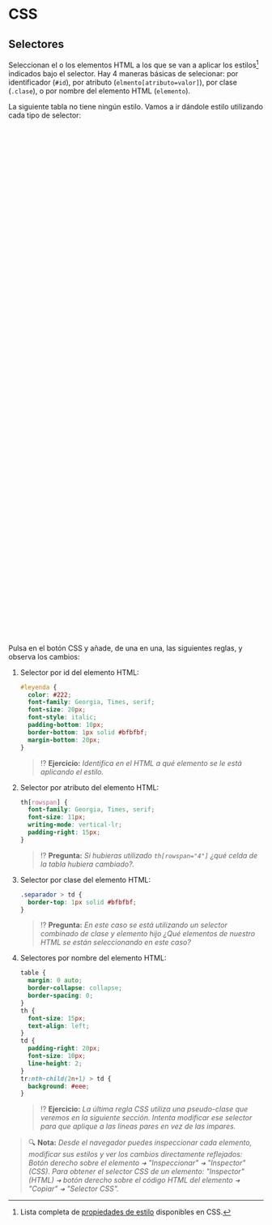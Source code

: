 # CSS
## Selectores

Seleccionan el o los elementos HTML a los que se van a aplicar los estilos[^1] indicados bajo el selector. Hay 4 maneras básicas de selecionar: por identificador (`#id`), por atributo (`elmento[atributo=valor]`), por clase (`.clase`), o por nombre del elemento HTML (`elemento`).

La siguiente tabla no tiene ningún estilo. Vamos a ir dándole estilo utilizando cada tipo de selector:

<div class="codepen" data-prefill data-height="420" data-theme-id="light" data-default-tab="result" data-editable="true" style="opacity:0">
  <pre data-lang="html">&lt;table>
  &lt;caption id="leyenda">Resumen de tipos de selectores&lt;/caption>
  &lt;thead>
    &lt;tr>
      &lt;th>&lt;/th>
      &lt;th>Tipo&lt;/th>
      &lt;th>Regla CSS&lt;/th>
      &lt;th>Elemento HTML seleccionado&lt;/th>
    &lt;/tr>
  &lt;/thead>
  &lt;tbody>
    &lt;tr class="separador">
      &lt;th rowspan="4">Básicos&lt;/th>
      &lt;td>Id&lt;/td>
      &lt;td>&lt;code>#id1 { color: gray; }&lt;/code>&lt;/td>
      &lt;td>&lt;code>&amp;lt;p id="id1">Párrafo&amp;lt;/p>&lt;/code>&lt;/td>
    &lt;/tr>
    &lt;tr>
      &lt;td>Atributo&lt;/td>
      &lt;td>&lt;code>p[title] { color: gray; }&lt;/code>&lt;/td>
      &lt;td>&lt;code>&amp;lt;p title="Título">Párrafo&amp;lt;/p>&lt;/code>&lt;/td>
    &lt;/tr>
    &lt;tr>
      &lt;td>Clase&lt;/td>
      &lt;td>&lt;code>.clase1 { color: gray; }&lt;/code>&lt;/td>
      &lt;td>&lt;code>&amp;lt;p class="clase1">Párrafo&amp;lt;/p>&lt;/code>&lt;/td>
    &lt;/tr>
    &lt;tr>
      &lt;td>Nombre&lt;/td>
      &lt;td>&lt;code>p { color: gray; }&lt;/code>&lt;/td>
      &lt;td>&lt;code>&amp;lt;p>Párrafo&amp;lt;/p>&lt;/code>&lt;/td>
    &lt;/tr>
    &lt;tr class="separador">
      &lt;th rowspan="2">Pseudo&lt;/th>
      &lt;td>Clase&lt;/td>
      &lt;td>&lt;code>a:hover { color: blue; }&lt;/code>&lt;/td>
      &lt;td>&lt;code>&amp;lt;a href="">Enlace&amp;lt;/a>&lt;/code>&lt;/td>
    &lt;/tr>
    &lt;tr>
      &lt;td>Elemento&lt;/td>
      &lt;td>&lt;code>a::before { content: '🔗 '; }&lt;/code>&lt;/td>
      &lt;td>&lt;code>&amp;lt;a href="">Enlace&amp;lt;/a>&lt;/code>&lt;/td>
    &lt;/tr>
    &lt;tr class="separador">
      &lt;th rowspan="3">Otros&lt;/th>
      &lt;td>Universal&lt;/td>
      &lt;td>&lt;code>* { color: blue; }&lt;/code>&lt;/td>
      &lt;td>Aplica a todos los elementos del HTML&lt;/td>
    &lt;/tr>
    &lt;tr>
      &lt;td>Grupos&lt;/td>
      &lt;td>&lt;code>#id1, #id2 { color: gray; }&lt;/code>&lt;/td>
      &lt;td>&lt;code>&amp;lt;p id="id1">Párrafo 1&amp;lt;/p>&amp;lt;p id="id2">Párrafo 2&amp;lt;/p>&lt;/code>&lt;/td>
    &lt;/tr>
    &lt;tr>
      &lt;td>Combinados&lt;/td>
      &lt;td>&lt;code>p > span { color: red; }&lt;/code>&lt;/td>
      &lt;td>&lt;code>&amp;lt;p>Párrafo &amp;lt;span>importante&amp;lt;span>&amp;lt;/p>&lt;/code>&lt;/td>
    &lt;/tr>
  &lt;/tbody>
&lt;/table></pre>
  <pre data-lang="css">/* Añade aquí las reglas CSS */
</pre></div>

Pulsa en el botón CSS y añade, de una en una, las siguientes reglas, y observa los cambios:

1. Selector por id del elemento HTML:
    ```css
    #leyenda {
      color: #222;
      font-family: Georgia, Times, serif;
      font-size: 20px;
      font-style: italic;
      padding-bottom: 10px;
      border-bottom: 1px solid #bfbfbf;
      margin-bottom: 20px;
    }
    ```
   > ⁉️ **Ejercicio:** _Identifica en el HTML a qué elemento se le está aplicando el estilo._

1. Selector por atributo del elemento HTML:
    ```css
    th[rowspan] {
      font-family: Georgia, Times, serif;
      font-size: 11px;
      writing-mode: vertical-lr;
      padding-right: 15px;
    }
    ```
   > ⁉️ **Pregunta:** _Si hubieras utilizado `th[rowspan="4"]` ¿qué celda de la tabla hubiera cambiado?._

1. Selector por clase del elemento HTML:
    ```css
    .separador > td {
      border-top: 1px solid #bfbfbf;
    }
    ```
   > ⁉️ **Pregunta:** _En este caso se está utilizando un selector combinado de clase y elemento hijo ¿Qué elementos de nuestro HTML se están seleccionando en este caso?_

1. Selectores por nombre del elemento HTML:
    ```css
    table {
      margin: 0 auto;
      border-collapse: collapse;
      border-spacing: 0;
    }
    th {
      font-size: 15px;
      text-align: left;
    }
    td {
      padding-right: 20px;
      font-size: 10px;
      line-height: 2;
    }
    tr:nth-child(2n+1) > td {
      background: #eee;
    }
    ```

    > ⁉️ **Ejercicio:** _La última regla CSS utiliza una pseudo-clase que veremos en la siguiente sección. Intenta modificar ese selector para que aplique a las líneas pares en vez de las impares._

> 🔍 **Nota:** _Desde el navegador puedes inspeccionar cada elemento, modificar sus estilos y ver los cambios directamente reflejados: Botón derecho sobre el elemento `➜` "Inspeccionar" `➜` "Inspector" (CSS). Para obtener el selector CSS de un elemento: "Inspector" (HTML) `➜` botón derecho sobre el código HTML del elemento `➜` "Copiar" `➜` "Selector CSS"._

[^1]: Lista completa de [propiedades de estilo](https://developer.mozilla.org/en-US/docs/Web/CSS/Reference#index) disponibles en CSS.